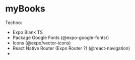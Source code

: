 # myBooks

Techno:

- Expo Blank TS
- Package Google Fonts (@expo-google-fonts/)
- Icons (@expo/vector-icons)
- React Native Router (Expo Router ?) (@react-navigation)
-
